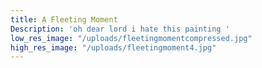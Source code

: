 ```yaml
---
title: A Fleeting Moment
Description: 'oh dear lord i hate this painting '
low_res_image: "/uploads/fleetingmomentcompressed.jpg"
high_res_image: "/uploads/fleetingmoment4.jpg"
---
```


